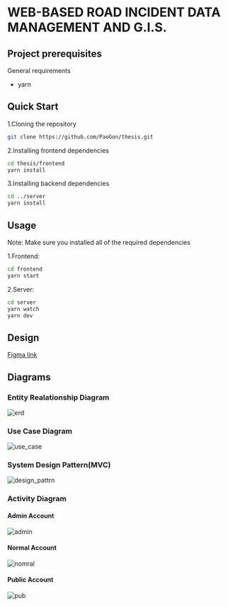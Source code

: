 # WEB-BASED ROAD INCIDENT DATA MANAGEMENT AND G.I.S. 

## Project prerequisites

General requirements

* yarn


## Quick Start

1.Cloning the repository
```bash
git clone https://github.com/PaoGon/thesis.git
```

2.Installing frontend dependencies

```bash
cd thesis/frontend
yarn install
```

3.Installing backend dependencies

```bash
cd ../server
yarn install
```

## Usage

Note: Make sure you installed all of the required dependencies

1.Frontend:
```bash
cd frontend
yarn start
```

2.Server:
```bash
cd server
yarn watch
yarn dev
```

## Design
[Figma link](https://www.figma.com/file/yOwgybj44o1c053tOC8VzC/CHAPTER-III-DESIGN?node-id=181%3A259&t=UThoCDPMjy5OfoGq-0)

## Diagrams

### Entity Realationship Diagram
![erd](https://github.com/PaoGon/thesis/blob/pao/diagrams/erd.drawio.png)

### Use Case Diagram
![use_case](https://github.com/PaoGon/thesis/blob/pao/diagrams/use%20case.drawio.png)

### System Design Pattern(MVC)
![design_pattrn](https://github.com/PaoGon/thesis/blob/pao/diagrams/system_architecture.drawio.png)

### Activity Diagram
#### Admin Account
![admin](https://github.com/PaoGon/thesis/blob/pao/diagrams/admin_activity_diagram.drawio.png)

#### Normal Account
![nomral](https://github.com/PaoGon/thesis/blob/pao/diagrams/normal_acc_activity_diagram.drawio.png)

#### Public Account
![pub](https://github.com/PaoGon/thesis/blob/pao/diagrams/gen_pub_activity_diagram.drawio.png)
